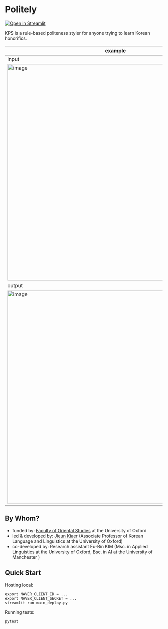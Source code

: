 # Politely

[![Open in Streamlit](https://static.streamlit.io/badges/streamlit_badge_black_white.svg)](https://eubinecto-politely.herokuapp.com)



KPS is a rule-based politeness styler for anyone trying to learn Korean honorifics.

 example |
--- |
input | 
<img width="691" alt="image" src="https://user-images.githubusercontent.com/56193069/155671048-7e3054ff-671e-40c5-aed8-0296984d1f57.png"> |
output | 
<img width="681" alt="image" src="https://user-images.githubusercontent.com/56193069/155671094-72a7703b-351d-4c37-82d0-2f75a4d7c734.png">| 



## By Whom?
- funded by: [Faculty of Oriental Studies](https://www.orinst.ox.ac.uk) at the University of Oxford 
- led & developed by: [Jieun Kiaer](https://www.orinst.ox.ac.uk/people/jieun-kiaer) (Associate Professor of Korean Language and Linguistics at the University of Oxford)
- co-developed by: Research assistant Eu-Bin KIM (Msc. in Applied Linguistics at the University of Oxford, Bsc. in AI at the University of Manchester )


## Quick Start

Hosting local:
```shell
export NAVER_CLIENT_ID = ...
export NAVER_CLIENT_SECRET = ...
streamlit run main_deploy.py
```
Running tests:
```shell
pytest
```

